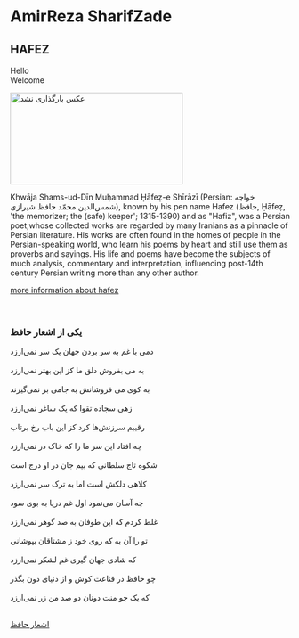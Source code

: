 <!DOCTYPE html>
<html lang="en">
<head>
  <meta charset="UTF-8">
  <title>AmirReza</title>
</head>
<body>
<h1>
  AmirReza SharifZade
</h1>
<h2>
  HAFEZ
</h2>
<p>
  Hello <br> Welcome
</p>
<img src="../../../Desktop/download.jpg" height="165" width="310" alt="عکس بارگذاری نشد">
<p>
  Khwāja Shams-ud-Dīn Muḥammad Ḥāfeẓ-e Shīrāzī (Persian: خواجه شمس‌‌الدین محمّد حافظ شیرازی‎),
  known by his pen name Hafez (حافظ, Ḥāfeẓ, 'the memorizer; the (safe) keeper'; 1315-1390) and as "Hafiz",
  was a Persian poet,whose collected works are regarded by many Iranians as a pinnacle of Persian literature.
  His works are often found in the homes of people in the Persian-speaking world, who learn his poems by heart and still use them as proverbs and sayings.
  His life and poems have become the subjects of much analysis, commentary and interpretation, influencing post-14th century Persian writing more than any other author.

</p>

<a href="https://en.wikipedia.org/wiki/Hafez">
  more information about hafez</a>
  <br><br><br>

  <h3>
     یکی از اشعار حافظ
  </h3>
  <p>
    دمی با غم به سر بردن جهان یک سر نمی‌ارزد<br><br>
    به می بفروش دلق ما کز این بهتر نمی‌ارزد<br><br>
    به کوی می فروشانش به جامی بر نمی‌گیرند<br><br>
    زهی سجاده تقوا که یک ساغر نمی‌ارزد<br><br>
    رقیبم سرزنش‌ها کرد کز این باب رخ برتاب<br><br>
    چه افتاد این سر ما را که خاک در نمی‌ارزد<br><br>
    شکوه تاج سلطانی که بیم جان در او درج است<br><br>
    کلاهی دلکش است اما به ترک سر نمی‌ارزد<br><br>
    چه آسان می‌نمود اول غم دریا به بوی سود<br><br>
    غلط کردم که این طوفان به صد گوهر نمی‌ارزد<br><br>
    تو را آن به که روی خود ز مشتاقان بپوشانی<br><br>
    که شادی جهان گیری غم لشکر نمی‌ارزد<br><br>
    چو حافظ در قناعت کوش و از دنیای دون بگذر<br><br>
    که یک جو منت دونان دو صد من زر نمی‌ارزد<br><br>

  </p>
</a>
<a href="https://ganjoor.net/hafez/">

  اشعار حافظ

</a>


</body>
</html>
